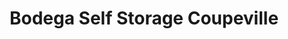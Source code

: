 ---
title: "Bodega Self Storage Coupeville"
url: /coupeville/bodega-self-storage-coupeville-state-route-20-3/
shop: storage rental
---